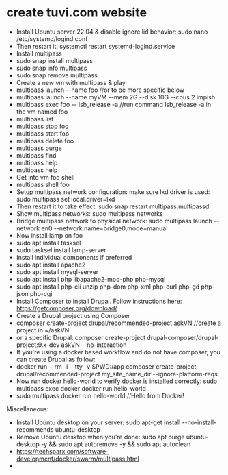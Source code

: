 # create tuvi.com website 
- Install Ubuntu server 22.04 & disable ignore lid behavior:  sudo nano /etc/systemd/logind.conf
- Then restart it:  systemctl restart systemd-logind.service
- Install multipass
-   sudo snap install multipass
-   sudo snap info multipass
-   sudo snap remove multipass
- Create a new vm with multipass & play
-   multipass launch --name foo //or to be more specific below
-   multipass launch --name myVM --mem 2G --disk 10G --cpus 2 impish
-   multipass exec foo -- lsb_release -a //run command lsb_release -a in the vm named foo
-   multipass list
-   multipass stop foo
-   multipass start foo
-   multipass delete foo
-   multipass purge
-   multipass find
-   multipass help
-   multipass help <command>
- Get into vm foo shell
-   multipass shell foo
- Setup multipass network configuration:  make sure lxd driver is used: sudo multipass set local.driver=lxd
- Then restart it to take effect: sudo snap restart multipass.multipassd
- Show multipass networks:  sudo multipass networks
- Bridge multipass network to physical network:  sudo multipass launch --network en0 --network name=bridge0,mode=manual
- Now install lamp on foo
-   sudo apt install tasksel
-   sudo tasksel install lamp-server
- Install individual components if preferred
-   sudo apt install apache2
-   sudo apt install mysql-server
-   sudo apt install php libapache2-mod-php php-mysql
-   sudo apt install php-cli unzip php-dom php-xml php-curl php-gd php-json php-cgi
- Install Composer to install Drupal.  Follow instructions here: https://getcomposer.org/download/
- Create a Drupal project using Composer
-   composer create-project drupal/recommended-project askVN //create a project in ~/askVN
-   or a specific Drupal:  composer create-project drupal-composer/drupal-project:9.x-dev askVN --no-interaction
- If you're using a docker based workflow and do not have composer, you can create Drupal as follow:
-   docker run --rm -i --tty -v $PWD:/app composer create-project drupal/recommended-project my_site_name_dir --ignore-platform-reqs
- Now run docker hello-world to verify docker is installed correctly:  sudo multipass exec docker docker run hello-world
-   sudo multipass docker run hello-world //Hello from Docker!

Miscellaneous:
- Install Ubuntu desktop on your server:  sudo apt-get install --no-install-recommends ubuntu-desktop
- Remove Ubuntu desktop when you're done:  sudo apt purge ubuntu-desktop -y && sudo apt autoremove -y && sudo apt autoclean
- https://techsparx.com/software-development/docker/swarm/multipass.html
- 
